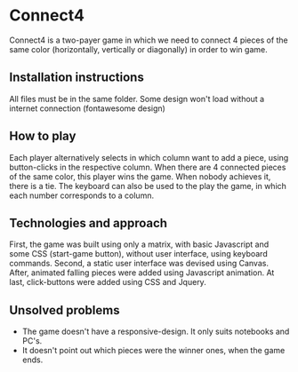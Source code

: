 # Connect4

Connect4 is a two-payer game in which we need to connect 4 pieces of the same color (horizontally, vertically or diagonally) in order to win game.

## Installation instructions

All files must be in the same folder.
Some design won't load without a internet connection (fontawesome design)

## How to play

Each player alternatively selects in which column want to add a piece, using button-clicks in the respective column.
When there are 4 connected pieces of the same color, this player wins the game. When nobody achieves it, there is a tie.
The keyboard can also be used to the play the game, in which each number corresponds to a column.

## Technologies and approach

First, the game was built using only a matrix, with basic Javascript and some CSS (start-game button), without user interface, using keyboard commands.
Second, a static user interface was devised using Canvas.
After, animated falling pieces were added using Javascript animation.
At last, click-buttons were added using CSS and Jquery.

## Unsolved problems

- The game doesn't have a responsive-design. It only suits notebooks and PC's.
- It doesn't point out which pieces were the winner ones, when the game ends.

